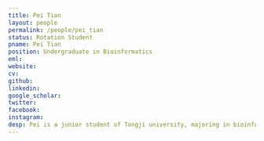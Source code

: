 ```yaml
---
title: Pei Tian
layout: people
permalink: /people/pei_tian
status: Rotation Student
pname: Pei Tian
position: Undergraduate in Bioinformatics
eml: 
website: 
cv: 
github: 
linkedin:
google_scholar: 
twitter: 
facebook: 
instagram:
desp: Pei is a junior student of Tongji university, majoring in bioinformatics.
---
```

